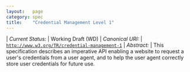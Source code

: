 ```yaml
---
layout:   page
category: spec
title:    "Credential Management Level 1"
---
```


| *Current Status:* | Working Draft (WD)
| *Canonical URI:* | [`http://www.w3.org/TR/credential-management-1`](http://www.w3.org/TR/credential-management-1)
| *Abstract:* | This specification describes an imperative API enabling a website to request a user's credentials from a user agent, and to help the user agent correctly store user credentials for future use.